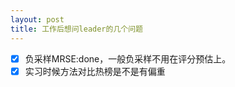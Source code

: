 ```yaml
---
layout: post
title: 工作后想问leader的几个问题
---
```



* [x] 负采样MRSE:done，一般负采样不用在评分预估上。
* [x] 实习时候方法对比热榜是不是有偏重